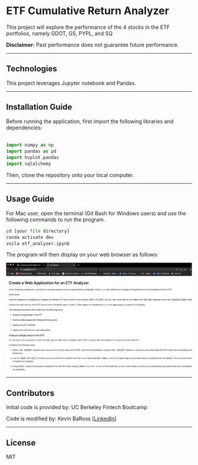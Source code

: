 # ETF Cumulative Return Analyzer
This project will explore the performance of the 4 stocks in the ETF portfolios, namely GDOT, GS, PYPL, and SQ

**Disclaimer:** Past performance does not guarantee future performance.

---

## Technologies

This project leverages Jupyter notebook and Pandas.

---

## Installation Guide

Before running the application, first import the following libraries and dependencies:

```python

import numpy as np
import pandas as pd
import hvplot.pandas
import sqlalchemy
```

Then, clone the repository onto your local computer.

---

## Usage Guide

For Mac user, open the terminal (Git Bash for Windows users) and use the following commands to run the program.

```python
cd [your file directory]
conda activate dev
voila etf_analyzer.ipynb
```
The program will then display on your web browser as follows:

![](ScreenShot_Voila.png)

---

## Contributors

Initial code is provided by: UC Berkeley Fintech Bootcamp

Code is modified by: Kevin BaRoss [[LinkedIn](https://www.linkedin.com/in/kevin-baross/)]


---
## License
MIT
